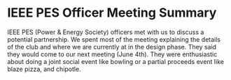 # IEEE PES Officer Meeting Summary

IEEE PES (Power & Energy Society) officers met with us to discuss a potential partnership. We spent most of the meeting explaining the details of the club and where we are currently at in the design phase.
They said they would come to our next meeting (June 4th). 
They were enthusiastic about doing a joint social event like bowling or a partial proceeds event like blaze pizza, and chipotle.

